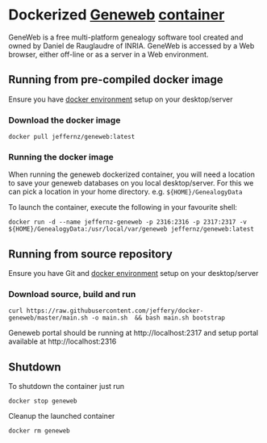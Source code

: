 # Dockerized [Geneweb](https://geneweb.tuxfamily.org/wiki/GeneWeb) [container](https://www.docker.com/resources/what-container)

GeneWeb is a free multi-platform genealogy software tool created and owned by Daniel de Rauglaudre of INRIA. GeneWeb is 
accessed by a Web browser, either off-line or as a server in a Web environment.

## Running from pre-compiled docker image

Ensure you have [docker environment](https://www.docker.com/products/docker-desktop) setup on your desktop/server

### Download the docker image
```
docker pull jeffernz/geneweb:latest
```

### Running the docker image

When running the geneweb dockerized container, you will need a location to save your geneweb databases on you local 
desktop/server. For this we can pick a location in your home directory. e.g. `${HOME}/GenealogyData`

To launch the container, execute the following in your favourite shell:

```
docker run -d --name jeffernz-geneweb -p 2316:2316 -p 2317:2317 -v ${HOME}/GenealogyData:/usr/local/var/geneweb jeffernz/geneweb:latest
```

## Running from source repository

Ensure you have Git and [docker environment](https://www.docker.com/products/docker-desktop) setup on your desktop/server

### Download source, build and run
```
curl https://raw.githubusercontent.com/jeffery/docker-geneweb/master/main.sh -o main.sh  && bash main.sh bootstrap
```

Geneweb portal should be running at http://localhost:2317 and setup portal available at http://localhost:2316

## Shutdown
To shutdown the container just run

```docker stop geneweb```

Cleanup the launched container

```docker rm geneweb```